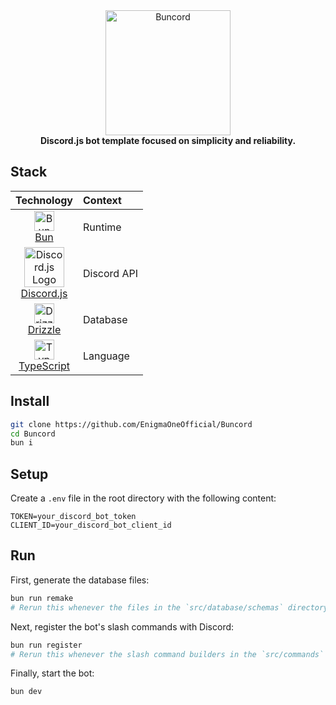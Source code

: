 <div align="center">
  <img src="https://raw.githubusercontent.com/EnigmaOneOfficial/Buncord/master/assets/buncord.png" alt="Buncord" width="200" height="200">
  <br>
  <b>Discord.js bot template focused on simplicity and reliability.</b>
</div>

## Stack

| Technology                                                                                                                                                                                     | Context                                                                |
| :--------------------------------------------------------------------------------------------------------------------------------------------------------------------------------------------- | :------------------------------------------------------------------------- |
| <div align="center"><img src="https://bun.sh/logo@2x.png" alt="Bun Logo" width="32"/><div align="center">[Bun](https://bun.sh/)</div></div>                                                                                     | Runtime       |
| <div align="center"><img src="https://discord.js.org/static/logo.svg" alt="Discord.js Logo" width="64"/><div align="center">[Discord.js](https://discord.js.org/)</div></div>                                                  | Discord API |
| <div align="center"><img src="https://avatars.githubusercontent.com/u/108468352?s=200&v=4" alt="Drizzle Logo" width="32"/><div align="center">[Drizzle](https://orm.drizzle.team/)</div></div>                                     | Database     |
| <div align="center"><img src="https://www.typescriptlang.org/favicon-32x32.png?v=8944a05a8b601855de116c8a56d3b3ae" alt="TypeScript Logo" width="32"/><div align="center">[TypeScript](https://www.typescriptlang.org/)</div></div> | Language      |

## Install

```bash
git clone https://github.com/EnigmaOneOfficial/Buncord
cd Buncord
bun i
```

## Setup

Create a `.env` file in the root directory with the following content:

```env
TOKEN=your_discord_bot_token
CLIENT_ID=your_discord_bot_client_id
```

## Run

First, generate the database files:

```bash
bun run remake
# Rerun this whenever the files in the `src/database/schemas` directory are changed
```

Next, register the bot's slash commands with Discord:

```bash
bun run register
# Rerun this whenever the slash command builders in the `src/commands` directory are changed
```

Finally, start the bot:

```bash
bun dev
```
